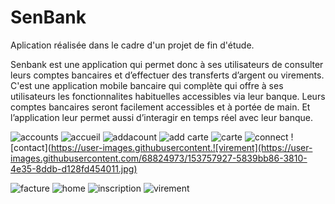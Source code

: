 # SenBank

Aplication réalisée dans le cadre d'un projet de fin d'étude.

Senbank est une application qui permet donc à ses utilisateurs de consulter leurs
comptes bancaires et d’effectuer des transferts d’argent ou virements.
C'est une application mobile bancaire qui complète qui offre à ses utilisateurs les fonctionnalites habituelles accessibles via leur banque.
Leurs comptes bancaires seront facilement accessibles et à portée de main. Et
l’application leur permet aussi d’interagir en temps réel avec leur banque.


![accounts](https://user-images.githubusercontent.com/68824973/153757886-52887d96-3c09-4d22-9e7a-454283b786be.jpg)
![accueil](https://user-images.githubusercontent.com/68824973/153757897-ca4e941a-7434-4efe-b47e-e914d53d10d2.jpg)
![addacount](https://user-images.githubusercontent.com/68824973/153757900-2ec932ca-9806-4511-92e4-d654d229b97a.jpg)
![add carte](https://user-images.githubusercontent.com/68824973/153757903-7aa5559a-1c9d-4de8-98bd-1ee90fb7020a.jpg)
![carte](https://user-images.githubusercontent.com/68824973/153757910-4037cb3b-80d3-49e9-b8d6-0a091e27bbf3.jpg)
![connect](https://user-images.githubusercontent.com/68824973/153757912-d67dbcb3-8c52-4291-a763-11eb0ddf2ae0.jpg)
![contact](https://user-images.githubusercontent.![virement](https://user-images.githubusercontent.com/68824973/153757927-5839bb86-3810-4e35-8ddb-d128fd454011.jpg)

![facture](https://user-images.githubusercontent.com/68824973/153757914-02b28d15-8a92-4b9c-92f8-da6e9921e974.jpg)
![home](https://user-images.githubusercontent.com/68824973/153757917-389aba6b-ff1f-4fb5-a1d4-bf7898c9cc85.jpg)
![inscription](https://user-images.githubusercontent.com/68824973/153757920-0b71db60-e071-4dc4-b084-8fb6b8e6f1c1.jpg)
![virement](https://user-images.githubusercontent.com/68824973/153757939-406d4989-cc1a-4b3e-b418-52e11eaa21d5.jpg)



